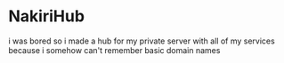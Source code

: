 # NakiriHub

i was bored so i made a hub for my private server with all of my services because i somehow can't remember basic domain names
